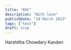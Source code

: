 ```yaml
---
title: "KHC"
description: "With love"
publishDate: "10 March 2023"
tags: ["test"]
draft: true
---
```

Harshitha Chowdary Kanderi